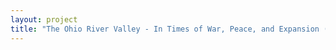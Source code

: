 ```yaml
--- 
layout: project 
title: "The Ohio River Valley - In Times of War, Peace, and Expansion (1800-2000)" 
---
```



